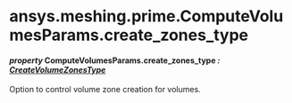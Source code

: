 # ansys.meshing.prime.ComputeVolumesParams.create_zones_type

<a id="ansys.meshing.prime.ComputeVolumesParams.create_zones_type"></a>

#### *property* ComputeVolumesParams.create_zones_type *: [CreateVolumeZonesType](ansys.meshing.prime.CreateVolumeZonesType.md#ansys.meshing.prime.CreateVolumeZonesType)*

Option to control volume zone creation for volumes.

<!-- !! processed by numpydoc !! -->
